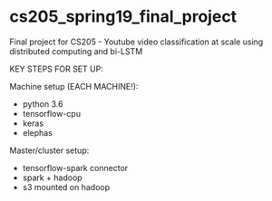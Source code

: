 # cs205_spring19_final_project
Final project for CS205 - Youtube video classification at scale using distributed computing and bi-LSTM


KEY STEPS FOR SET UP:

Machine setup (EACH MACHINE!):

* python 3.6
* tensorflow-cpu 
* keras
* elephas

Master/cluster setup:

* tensorflow-spark connector
* spark + hadoop
* s3 mounted on hadoop
